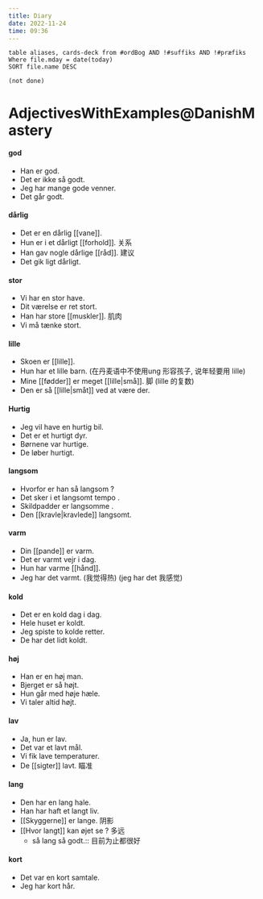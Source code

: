 ```yaml
---
title: Diary
date: 2022-11-24
time: 09:36
---
```


```dataview
table aliases, cards-deck from #ordBog AND !#suffiks AND !#præfiks Where file.mday = date(today)
SORT file.name DESC
```

```tasks
(not done)
```


# AdjectivesWithExamples@DanishMastery

#### god
- Han er god. 
- Det er ikke så godt.
- Jeg har mange gode venner. 
- Det går godt. 

#### dårlig
- Det er en dårlig [[vane]].
- Hun er i et dårligt [[forhold]].  关系
- Han gav nogle dårlige [[råd]].  建议
- Det gik ligt dårligt. 

#### stor
- Vi har en stor have. 
- Dit værelse er ret stort. 
- Han har store [[muskler]].  肌肉
- Vi må tænke stort. 

#### lille
- Skoen er [[lille]]. 
- Hun har et lille barn. (在丹麦语中不使用ung 形容孩子, 说年轻要用 lille)
- Mine [[fødder]] er meget [[lille|små]].  脚 (lille 的复数)
-  Den er så [[lille|småt]] ved at være der. 

#### Hurtig
- Jeg vil have en hurtig bil. 
- Det er et hurtigt dyr. 
- Børnene var hurtige. 
- De løber hurtigt. 

#### langsom 
- Hvorfor er han så langsom ?
- Det sker i et langsomt tempo . 
- Skildpadder er langsomme . 
- Den [[kravle|kravlede]] langsomt. 

#### varm
- Din [[pande]] er varm. 
- Det er varmt vejr i dag. 
- Hun har varme [[hånd]]. 
- Jeg har det varmt. (我觉得热) (jeg har det 我感觉)

#### kold
- Det er en kold dag i dag. 
- Hele huset er koldt. 
- Jeg spiste to kolde retter. 
- De har det lidt koldt. 

#### høj
- Han er en høj man. 
- Bjerget er så højt. 
- Hun går med høje hæle. 
- Vi taler altid højt. 

#### lav
- Ja, hun er lav. 
- Det var et lavt mål. 
- Vi fik lave temperaturer. 
- De [[sigter]] lavt.  瞄准

#### lang
- Den har en lang hale. 
- Han har haft et langt liv. 
- [[Skyggerne]] er lange.  阴影
- [[Hvor langt]] kan øjet se ?  多远
	- så lang så godt.:: 目前为止都很好

#### kort
- Det var en kort samtale. 
- Jeg har kort hår.  